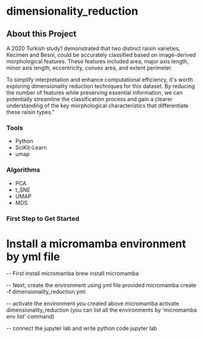# dimensionality_reduction

## About this Project
A 2020 Turkish study1 demonstrated that two distinct raisin varieties, Kecimen and Besni, could be accurately classified based on image-derived morphological features. These features included area, major axis length, minor axis length, eccentricity, convex area, and extent perimeter.

To simplify interpretation and enhance computational efficiency, it's worth exploring dimensionality reduction techniques for this dataset. By reducing the number of features while preserving essential information, we can potentially streamline the classification process and gain a clearer understanding of the key morphological characteristics that differentiate these raisin types."


### Tools
* Python
* SciKit-Learn
* umap


### Algorithms 
* PCA
* t_SNE
* UMAP
* MDS

### First Step to Get Started

<h1>Install a micromamba environment by yml file </h1>

-- First install micromamba
brew install micromamba

-- Next, create the environment using yml file provided
micromamba create -f dimensionality_reduction.yml

-- activate the environment you created above
micromamba activate dimensionality_reduction
(you can list all the environments by 'micromamba env list' command)

-- connect the jupyter lab and write python code
jupyter lab
